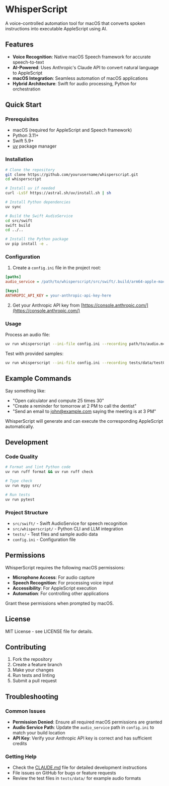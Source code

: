 # WhisperScript

A voice-controlled automation tool for macOS that converts spoken instructions into executable AppleScript using AI.

## Features

- **Voice Recognition**: Native macOS Speech framework for accurate speech-to-text
- **AI-Powered**: Uses Anthropic's Claude API to convert natural language to AppleScript
- **macOS Integration**: Seamless automation of macOS applications
- **Hybrid Architecture**: Swift for audio processing, Python for orchestration

## Quick Start

### Prerequisites

- macOS (required for AppleScript and Speech framework)
- Python 3.11+
- Swift 5.9+
- [uv](https://docs.astral.sh/uv/) package manager

### Installation

```bash
# Clone the repository
git clone https://github.com/yourusername/whisperscript.git
cd whisperscript

# Install uv if needed
curl -LsSf https://astral.sh/uv/install.sh | sh

# Install Python dependencies
uv sync

# Build the Swift AudioService
cd src/swift
swift build
cd ../..

# Install the Python package
uv pip install -e .
```

### Configuration

1. Create a `config.ini` file in the project root:

```ini
[paths]
audio_service = /path/to/whisperscript/src/swift/.build/arm64-apple-macosx/debug/AudioService

[keys]
ANTHROPIC_API_KEY = your-anthropic-api-key-here
```

2. Get your Anthropic API key from [https://console.anthropic.com/](https://console.anthropic.com/)

### Usage

Process an audio file:

```bash
uv run whisperscript --ini-file config.ini --recording path/to/audio.m4a
```

Test with provided samples:

```bash
uv run whisperscript --ini-file config.ini --recording tests/data/test01.m4a
```

## Example Commands

Say something like:
- "Open calculator and compute 25 times 30"
- "Create a reminder for tomorrow at 2 PM to call the dentist"
- "Send an email to john@example.com saying the meeting is at 3 PM"

WhisperScript will generate and can execute the corresponding AppleScript automatically.

## Development

### Code Quality

```bash
# Format and lint Python code
uv run ruff format && uv run ruff check

# Type check
uv run mypy src/

# Run tests
uv run pytest
```

### Project Structure

- `src/swift/` - Swift AudioService for speech recognition
- `src/whisperscript/` - Python CLI and LLM integration
- `tests/` - Test files and sample audio data
- `config.ini` - Configuration file

## Permissions

WhisperScript requires the following macOS permissions:
- **Microphone Access**: For audio capture
- **Speech Recognition**: For processing voice input
- **Accessibility**: For AppleScript execution
- **Automation**: For controlling other applications

Grant these permissions when prompted by macOS.

## License

MIT License - see LICENSE file for details.

## Contributing

1. Fork the repository
2. Create a feature branch
3. Make your changes
4. Run tests and linting
5. Submit a pull request

## Troubleshooting

### Common Issues

- **Permission Denied**: Ensure all required macOS permissions are granted
- **Audio Service Path**: Update the `audio_service` path in `config.ini` to match your build location
- **API Key**: Verify your Anthropic API key is correct and has sufficient credits

### Getting Help

- Check the [CLAUDE.md](./CLAUDE.md) file for detailed development instructions
- File issues on GitHub for bugs or feature requests
- Review the test files in `tests/data/` for example audio formats